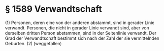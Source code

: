 # § 1589 Verwandtschaft
(1) Personen, deren eine von der anderen abstammt, sind in gerader Linie verwandt. Personen, die nicht in gerader Linie verwandt sind, aber von derselben dritten Person abstammen, sind in der Seitenlinie verwandt. Der Grad der Verwandtschaft bestimmt sich nach der Zahl der sie vermittelnden Geburten.
(2) (weggefallen)